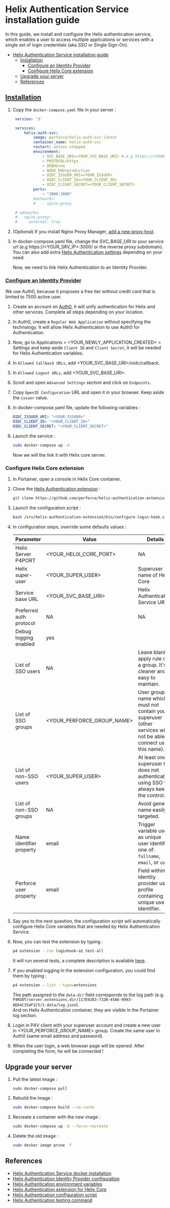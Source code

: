 # Helix Authentication Service installation guide

In this guide, we install and configure the Helix authentication service, which enables a user to access multiple applications or services with a single set of login credentials (aka *SSO* or Single Sign-On).

- [Helix Authentication Service installation guide](#helix-authentication-service-installation-guide)
  - [Installation](#installation)
    - [Configure an Identity Provider](#configure-an-identity-provider)
    - [Configure Helix Core extension](#configure-helix-core-extension)
  - [Upgrade your server](#upgrade-your-server)
  - [References](#references)

## [Installation](https://hub.docker.com/r/perforce/helix-auth-svc)

1. Copy the `docker-compose.yaml` file in your server :

   ```yaml
    version: '3'

    services:
        helix-auth-svc:
            image: perforce/helix-auth-svc:latest
            container_name: helix-auth-svc
            restart: unless-stopped
            environment:
                - SVC_BASE_URI=<YOUR_SVC_BASE_URI> # e.g https://<YOUR_SRV_IP>:3000/ 
                - PROTOCOL=https
                - DEBUG=no
                - NODE_ENV=production
                - OIDC_ISSUER_URI=<YOUR_ISSUER>
                - OIDC_CLIENT_ID=<YOUR_CLIENT_ID>
                - OIDC_CLIENT_SECRET=<YOUR_CLIENT_SECRET>
            ports:
                - "3000:3000"
            #networks:
            #   - nginx-proxy

    # networks:
    #   nginx-proxy:
    #     external: true
   ```

2. (Optional) If you install Nginx Proxy Manager, [add a new proxy host](install-nginx-proxy-manager.md#add-a-new-proxy-host).

3. In docker-compose.yaml file, change the SVC_BASE_URI to your service url (e.g https://<YOUR_SRV_IP>:3000/ or the reverse proxy subdomain).
   You can also add extra [Helix Authentication settings](https://www.perforce.com/manuals/helix-auth-svc/Content/HAS/configuring-has.html#Configuring_Helix_Authentication_Service) depending on your need.  

   Now, we need to link Helix Authentication to an Identity Provider.

### [Configure an Identity Provider](https://www.perforce.com/manuals/helix-auth-svc/Content/HAS/example-configs.html#Example_Identity_Provider_configurations)

We use Auth0, because it proposes a free tier without credit card that is limited to 7500 active user.

1. Create an account on [Auth0](https://auth0.com/signup?signUpData=%7B%22category%22%3A%22button%22%7D), it will unify authentication for Helix and other services. Complete all steps depending on your location.

2. In Auth0, create a `Regular Web Application` without specifying the technology. It will allow Helix Authentication to use Auth0 for Authentication.

3. Now, go to Applications > <YOUR_NEWLY_APPLICATION_CREATED> > Settings and keep aside `Client ID` and `Client Secret`, it will be needed for Helix Authentication variables.

4. In `Allowed Callback URLs`, add <YOUR_SVC_BASE_URI>/oidc/callback.

5. In `Allowed Logout URLs`, add <YOUR_SVC_BASE_URI>.

6. Scroll and open `Advanced Settings` section and click on `Endpoints`.

7. Copy `OpenID Configuration` URL and open it in your browser. Keep aside the `issuer` value.

8. In docker-compose.yaml file, update the following variables :

    ```yaml
    OIDC_ISSUER_URI: "<YOUR_ISSUER>"
    OIDC_CLIENT_ID: "<YOUR_CLIENT_ID>"
    OIDC_CLIENT_SECRET: "<YOUR_CLIENT_SECRET>"
    ```

9. Launch the service :

    ```bash
    sudo docker-compose up -d
    ```

    Now we will the link it with Helix core server.

### Configure Helix Core extension

1. In Portainer, open a console in Helix Core container.

2. Clone the [Helix Authentication extension](https://github.com/perforce/helix-authentication-extension/tree/main) :

    ```bash
    git clone https://github.com/perforce/helix-authentication-extension.git /srv/helix-authentication-extension
    ```

3. Launch the configuration script :

    ```bash
    bash /srv/helix-authentication-extension/bin/configure-login-hook.sh
    ```

4. In configuration steps, override some defaults values :

   | Parameter                | Value                      | Details                                                                                                             |
   | ------------------------ | -------------------------- | ------------------------------------------------------------------------------------------------------------------- |
   | Helix Server P4PORT      | <YOUR_HELIX_CORE_PORT>     | NA                                                                                                                  |
   | Helix super-user         | <YOUR_SUPER_USER>          | Superuser name of Helix Core                                                                                        |
   | Service base URL         | <YOUR_SVC_BASE_URI>        | Helix Authentication Service URL                                                                                    |
   | Preferred auth protocol  | NA                         | NA                                                                                                                  |
   | Debug logging enabled    | yes                        |                                                                                                                     |
   | List of SSO users        | NA                         | Leave blank to apply rule on a group. It's cleaner and easy to maintain.                                            |
   | List of SSO groups       | <YOUR_PERFORCE_GROUP_NAME> | User group name which must not contain your superuser (other services will not be able to connect using this name). |
   | List of non-SSO users    | <YOUR_SUPER_USER>          | At least one superuser that does not authenticate using SSO to always keep the control.                             |
   | List of non-SSO groups   | NA                         | Avoid generic name easily targeted.                                                                                 |
   | Name identifier property | email                      | Trigger variable used as unique user identifier, one of: `fullname`, `email`, or `user`.                            |
   | Perforce user property   | email                      | Field within identity provider user profile containing unique user identifier.                                      |

5. Say yes to the next question, the configuration script will automatically configure Helix Core variables that are needed by Helix Authentication Service.

6. Now, you can test the extension by typing :

    ```bash
    p4 extension --run loginhook-a1 test-all
    ```

    It will run several tests, a complete description is available [here](https://github.com/perforce/helix-authentication-extension/blob/main/docs/Administrator-Guide.md#testing).

7. If you enabled logging in the extension configuration, you could find them by typing :

    ```bash
    p4 extension --list --type=extensions
    ```

    The path assigned to the `data-dir` field corresponds to the log path (e.g. `P4ROOT/server.extensions.dir/117E9283-732B-45A6-9993-AE64C354F1C5/1-data/log.json`).  
    And on Helix Authentication container, they are visible in the Portainer log section.

8. Login in P4V client with your superuser account and create a new user in <YOUR_PERFORCE_GROUP_NAME> group. Create the same user in Auth0 (same email address and password).

9. When the user login, a web browser page will be opened. After completing the form, he will be connected !

## Upgrade your server

1. Pull the latest image :

    ```bash
    sudo docker-compose pull
    ```

2. Rebuild the image :

    ```bash
    sudo docker-compose build --no-cache
    ```

3. Recreate a container with the new image :

    ```bash
    sudo docker-compose up -d --force-recreate
    ```

4. Delete the old image :

    ```bash
    sudo docker image prune -f
    ```

## References

- [Helix Authentication Service docker installation](https://hub.docker.com/r/perforce/helix-auth-svc)
- [Helix Authentication Identity Provider configuration](https://www.perforce.com/manuals/helix-auth-svc/Content/HAS/example-configs.html#Example_Identity_Provider_configurations)
- [Helix Authentication environment variables](https://www.perforce.com/manuals/helix-auth-svc/Content/HAS/configuring-has.html#Configuring_Helix_Authentication_Service)
- [Helix Authentication extension for Helix Core](https://github.com/perforce/helix-authentication-extension/tree/main)
- [Helix Authentication configuration script](https://github.com/perforce/helix-authentication-extension/blob/main/docs/Administrator-Guide.md#configuration-script)
- [Helix Authentication testing command](https://github.com/perforce/helix-authentication-extension/blob/main/docs/Administrator-Guide.md#testing)
